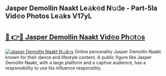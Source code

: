 ## Jasper Demollin Naakt Le𝚊k𝚎d N𝚞𝚍e - Part-5la Vid𝚎o Photos Le𝚊ks V17yL

# <h2><a href="http://fb104qf.evod.top/?m=Jasper+Demollin+Naakt">🔗 👉🔴 Jasper Demollin Naakt Vid𝚎o Ph𝚘t𝚘s</a></h2>

[![Jasper Demollin Naakt N𝚞d𝚎s](https://i.imgur.com/8V9OHl7.gif)](http://fb104qf.evod.top/?m=Jasper+Demollin+Naakt)
Online personality Jasper Demollin Naakt known for their dance and lifestyle content. A public figure like Jasper Demollin Naakt, with a large platform and a captive audience, has a responsibility to use his influence responsibly. 

